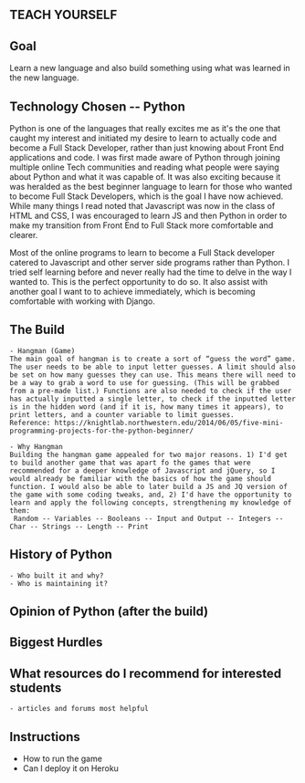 ## TEACH YOURSELF

##  Goal
Learn a new language and also build something using what was learned in the new language.

## Technology Chosen -- Python
 Python is one of the languages that really excites me as it's the one that caught my interest and initiated my desire to learn to actually code and become a Full Stack Developer, rather than just knowing about Front End applications and code. I was first made aware of Python through joining multiple online Tech communities and reading what people were saying about Python and what it was capable of. It was also exciting because it was heralded as the best beginner language to learn for those who wanted to become Full Stack Developers, which is the goal I have now achieved. While many things I read noted that Javascript was now in the class of HTML and CSS, I was encouraged to learn JS and then Python in order to make my transition from Front End to Full Stack more comfortable and clearer. 

 Most of the online programs to learn to become a Full Stack developer catered to Javascript and other server side programs rather than Python. I tried self learning before and never really had the time to  delve in the way I wanted to. This is the perfect opportunity to do so. It also assist with another goal I want to to achieve immediately, which is becoming comfortable with working with Django. 

## The Build
    - Hangman (Game)
    The main goal of hangman is to create a sort of “guess the word” game. The user needs to be able to input letter guesses. A limit should also be set on how many guesses they can use. This means there will need to be a way to grab a word to use for guessing. (This will be grabbed from a pre-made list.) Functions are also needed to check if the user has actually inputted a single letter, to check if the inputted letter is in the hidden word (and if it is, how many times it appears), to print letters, and a counter variable to limit guesses.
    Reference: https://knightlab.northwestern.edu/2014/06/05/five-mini-programming-projects-for-the-python-beginner/

    - Why Hangman
    Building the hangman game appealed for two major reasons. 1) I'd get to build another game that was apart fo the games that were recommended for a deeper knowledge of Javascript and jQuery, so I would already be familiar with the basics of how the game should function. I would also be able to later build a JS and JQ version of the game with some coding tweaks, and, 2) I'd have the opportunity to learn and apply the following concepts, strengthening my knowledge of them:
     Random -- Variables -- Booleans -- Input and Output -- Integers -- Char -- Strings -- Length -- Print 



## History of Python
    - Who built it and why?
    - Who is maintaining it?

## Opinion of Python (after the build)

## Biggest Hurdles

## What resources do I recommend for interested students
    - articles and forums most helpful

## Instructions
 - How to run the game
 - Can I deploy it on Heroku
 

